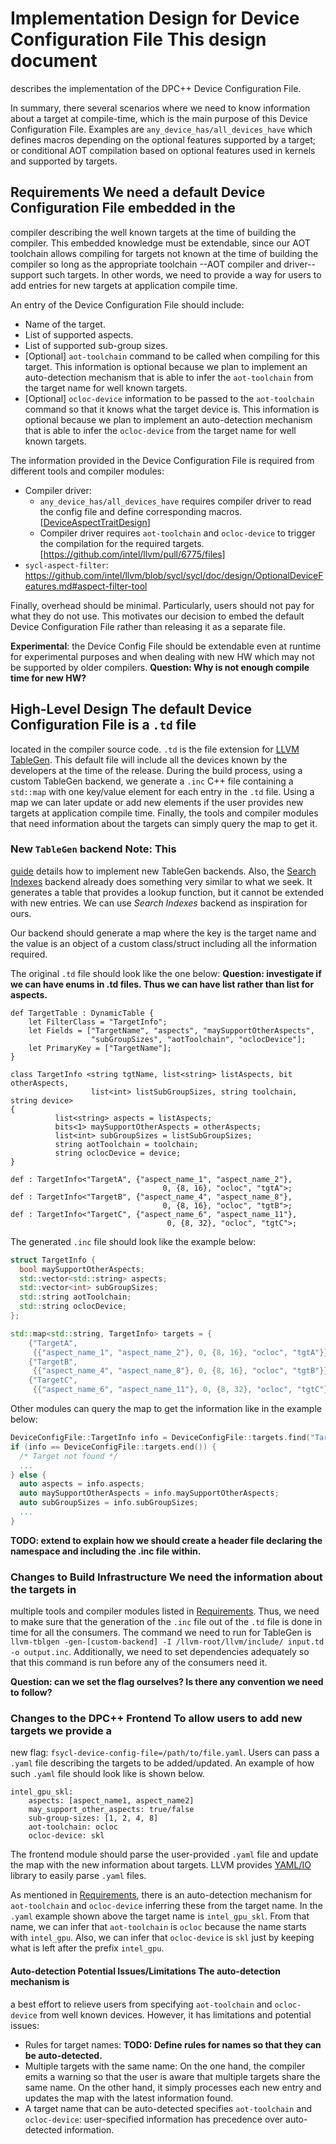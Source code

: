 # Implementation Design for Device Configuration File This design document
describes the implementation of the DPC++ Device Configuration File.

In summary, there several scenarios where we need to know information about a
target at compile-time, which is the main purpose of this Device Configuration
File. Examples are `any_device_has/all_devices_have` which defines macros
depending on the optional features supported by a target; or conditional AOT
compilation based on optional features used in kernels and supported by targets.

## Requirements We need a default Device Configuration File embedded in the
compiler describing the well known targets at the time of building the compiler.
This embedded knowledge must be extendable, since our AOT toolchain allows
compiling for targets not known at the time of building the compiler so long as
the appropriate toolchain --AOT compiler and driver-- support such targets. In
other words, we need to provide a way for users to add entries for new targets
at application compile time.

An entry of the Device Configuration File should include:
- Name of the target.
- List of supported aspects.
- List of supported sub-group sizes.
- [Optional] `aot-toolchain` command to be called when compiling for this
target. This information is optional because we plan to implement an
auto-detection mechanism that is able to infer the `aot-toolchain` from the
target name for well known targets.
- [Optional] `ocloc-device` information to be passed to the `aot-toolchain`
command so that it knows what the target device is. This information is optional
because we plan to implement an auto-detection mechanism that is able to infer
the `ocloc-device` from the target name for well known targets.

The information provided in the Device Configuration File is required from
different tools and compiler modules:
- Compiler driver:
    - `any_device_has/all_devices_have` requires compiler driver to read the
    config file and define corresponding macros.
    [[DeviceAspectTraitDesign](https://github.com/intel/llvm/blob/sycl/sycl/doc/design/DeviceAspectTraitDesign.md)]
    - Compiler driver requires `aot-toolchain` and `ocloc-device` to trigger the
    compilation for the required targets.
    [https://github.com/intel/llvm/pull/6775/files]
- `sycl-aspect-filter`:
https://github.com/intel/llvm/blob/sycl/sycl/doc/design/OptionalDeviceFeatures.md#aspect-filter-tool

Finally, overhead should be minimal. Particularly, users should not pay for what
they do not use. This motivates our decision to embed the default Device
Configuration File rather than releasing it as a separate file. 

**Experimental**: the Device Config File should be extendable even at runtime
for experimental purposes and when dealing with new HW which may not be
supported by older compilers. **Question: Why is not enough compile time for new
HW?**

## High-Level Design The default Device Configuration File is a `.td` file
located in the compiler source code. `.td` is the file extension for [LLVM
TableGen](https://llvm.org/docs/TableGen/). This default file will include all
the devices known by the developers at the time of the release. During the build
process, using a custom TableGen backend, we generate a `.inc` C++ file
containing a `std::map` with one key/value element for each entry in the `.td`
file. Using a map we can later update or add new elements if the user provides
new targets at application compile time. Finally, the tools and compiler modules
that need information about the targets can simply query the map to get it.

### New `TableGen` backend Note: This
[guide](https://llvm.org/docs/TableGen/BackGuide.html) details how to implement
new TableGen backends. Also, the [Search
Indexes](https://llvm.org/docs/TableGen/BackEnds.html#search-indexes) backend
already does something very similar to what we seek. It generates a table that
provides a lookup function, but it cannot be extended with new entries. We can
use _Search Indexes_ backend as inspiration for ours. 

Our backend should generate a map where the key is the target name and the value
is an object of a custom class/struct including all the information required. 

The original `.td` file should look like the one below: **Question: investigate
if we can have enums in .td files. Thus we can have list<int> rather than
list<string> for aspects.** 
``` 
def TargetTable : DynamicTable { 
    let FilterClass = "TargetInfo";
    let Fields = ["TargetName", "aspects", "maySupportOtherAspects",
                  "subGroupSizes", "aotToolchain", "oclocDevice"];
    let PrimaryKey = ["TargetName"];
}

class TargetInfo <string tgtName, list<string> listAspects, bit otherAspects,
                  list<int> listSubGroupSizes, string toolchain, string device>
{
          list<string> aspects = listAspects;
          bits<1> maySupportOtherAspects = otherAspects;
          list<int> subGroupSizes = listSubGroupSizes;
          string aotToolchain = toolchain;
          string oclocDevice = device;
}

def : TargetInfo<"TargetA", {"aspect_name_1", "aspect_name_2"}, 
                                  0, {8, 16}, "ocloc", "tgtA">; 
def : TargetInfo<"TargetB", {"aspect_name_4", "aspect_name_8"},
                                  0, {8, 16}, "ocloc", "tgtB">;
def : TargetInfo<"TargetC", {"aspect_name_6", "aspect_name_11"},
                                   0, {8, 32}, "ocloc", "tgtC">;
```

The generated `.inc` file should look like the example below: 
```c++
struct TargetInfo {
  bool maySupportOtherAspects;
  std::vector<std::string> aspects;
  std::vector<int> subGroupSizes;
  std::string aotToolchain;
  std::string oclocDevice;
};

std::map<std::string, TargetInfo> targets = {
    {"TargetA",
     {{"aspect_name_1", "aspect_name_2"}, 0, {8, 16}, "ocloc", "tgtA"}},
    {"TargetB",
     {{"aspect_name_4", "aspect_name_8"}, 0, {8, 16}, "ocloc", "tgtB"}},
    {"TargetC",
     {{"aspect_name_6", "aspect_name_11"}, 0, {8, 32}, "ocloc", "tgtC"}}};
```

Other modules can query the map to get the information like in the example
below:
```c++ 
DeviceConfigFile::TargetInfo info = DeviceConfigFile::targets.find("TargetA");
if (info == DeviceConfigFile::targets.end()) {
  /* Target not found */
  ...
} else {
  auto aspects = info.aspects;
  auto maySupportOtherAspects = info.maySupportOtherAspects;
  auto subGroupSizes = info.subGroupSizes;
  ...
}
```

**TODO: extend to explain how we should create a header file declaring the
namespace and including the .inc file within.**

### Changes to Build Infrastructure We need the information about the targets in
multiple tools and compiler modules listed in [Requirements](#Requirements).
Thus, we need to make sure that the generation of the `.inc` file out of the
`.td` file is done in time for all the consumers. The command we need to run for
TableGen is `llvm-tblgen -gen-[custom-backend] -I /llvm-root/llvm/include/
input.td -o output.inc`. Additionally, we need to set dependencies adequately so
that this command is run before any of the consumers need it.

**Question: can we set the flag ourselves? Is there any convention we need to
follow?**

### Changes to the DPC++ Frontend To allow users to add new targets we provide a
new flag: `fsycl-device-config-file=/path/to/file.yaml`. Users can pass a
`.yaml` file describing the targets to be added/updated. An example of how such
`.yaml` file should look like is shown below.
```
intel_gpu_skl:
    aspects: [aspect_name1, aspect_name2]
    may_support_other_aspects: true/false
    sub-group-sizes: [1, 2, 4, 8]
    aot-toolchain: ocloc
    ocloc-device: skl
```
The frontend module should parse the user-provided `.yaml` file and update the
map with the new information about targets. LLVM provides
[YAML/IO](https://llvm.org/docs/YamlIO.html) library to easily parse `.yaml`
files.

As mentioned in [Requirements](#Requirements), there is an auto-detection
mechanism for `aot-toolchain` and `ocloc-device` inferring these from the target
name. In the `.yaml` example shown above the target name is `intel_gpu_skl`.
From that name, we can infer that `aot-toolchain` is `ocloc` because the name
starts with `intel_gpu`. Also, we can infer that `ocloc-device` is `skl` just by
keeping what is left after the prefix `intel_gpu`.

#### Auto-detection Potential Issues/Limitations The auto-detection mechanism is
a best effort to relieve users from specifying `aot-toolchain` and
`ocloc-device` from well known devices. However, it has limitations and
potential issues:
- Rules for target names: **TODO: Define rules for names so that they can be
auto-detected.**
- Multiple targets with the same name: On the one hand, the compiler emits a
warning so that the user is aware that multiple targets share the same name. On
the other hand, it simply processes each new entry and updates the map with the
latest information found.
- A target name that can be auto-detected specifies `aot-toolchain` and
`ocloc-device`: user-specified information has precedence over auto-detected
information.
